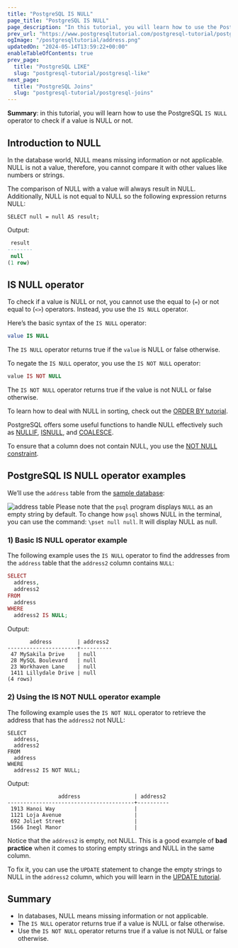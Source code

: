 ```yaml
---
title: "PostgreSQL IS NULL"
page_title: "PostgreSQL IS NULL"
page_description: "In this tutorial, you will learn how to use the PostgreSQL IS NULL operator to check if a value is NULL or not."
prev_url: "https://www.postgresqltutorial.com/postgresql-tutorial/postgresql-is-null/"
ogImage: "/postgresqltutorial/address.png"
updatedOn: "2024-05-14T13:59:22+00:00"
enableTableOfContents: true
prev_page: 
  title: "PostgreSQL LIKE"
  slug: "postgresql-tutorial/postgresql-like"
next_page: 
  title: "PostgreSQL Joins"
  slug: "postgresql-tutorial/postgresql-joins"
---
```





**Summary**: in this tutorial, you will learn how to use the PostgreSQL `IS NULL` operator to check if a value is NULL or not.


## Introduction to NULL

In the database world, NULL means missing information or not applicable. NULL is not a value, therefore, you cannot compare it with other values like numbers or strings.

The comparison of NULL with a value will always result in NULL. Additionally, NULL is not equal to NULL so the following expression returns NULL:


```phpsqlsql
SELECT null = null AS result;
```
Output:


```sql
 result
--------
 null
(1 row)
```

## IS NULL operator

To check if a value is NULL or not, you cannot use the equal to (`=`) or not equal to (`<>`) operators. Instead, you use the `IS NULL` operator.

Here’s the basic syntax of the `IS NULL` operator:


```sql
value IS NULL
```
The `IS NULL` operator returns true if the `value` is NULL or false otherwise.

To negate the `IS NULL` operator, you use the `IS NOT NULL` operator:


```php
value IS NOT NULL
```
The `IS NOT NULL` operator returns true if the value is not NULL or false otherwise.

To learn how to deal with NULL in sorting, check out the [ORDER BY tutorial](postgresql-order-by).

PostgreSQL offers some useful functions to handle NULL effectively such as [NULLIF](postgresql-nullif), [ISNULL](postgresql-isnull), and [COALESCE](postgresql-coalesce).

To ensure that a column does not contain NULL, you use the [NOT NULL constraint](postgresql-not-null-constraint).


## PostgreSQL IS NULL operator examples

We’ll use the `address` table from the [sample database](../postgresql-getting-started/postgresql-sample-database):


![address table](/postgresqltutorial/address.png)
Please note that the `psql` program displays `NULL` as an empty string by default. To change how `psql` shows NULL in the terminal, you can use the command: `\pset null null`. It will display NULL as null.


### 1\) Basic IS NULL operator example

The following example uses the `IS NULL` operator to find the addresses from the `address` table that the `address2` column contains `NULL`:


```php
SELECT 
  address, 
  address2 
FROM 
  address 
WHERE 
  address2 IS NULL;
```
Output:


```
       address        | address2
----------------------+----------
 47 MySakila Drive    | null
 28 MySQL Boulevard   | null
 23 Workhaven Lane    | null
 1411 Lillydale Drive | null
(4 rows)
```

### 2\) Using the IS NOT NULL operator example

The following example uses the `IS NOT NULL` operator to retrieve the address that has the `address2` not NULL:


```
SELECT 
  address, 
  address2 
FROM 
  address 
WHERE 
  address2 IS NOT NULL;
```
Output:


```
                address                 | address2
----------------------------------------+----------
 1913 Hanoi Way                         |
 1121 Loja Avenue                       |
 692 Joliet Street                      |
 1566 Inegl Manor                       |
```
Notice that the `address2` is empty, not NULL. This is a good example of **bad practice** when it comes to storing empty strings and NULL in the same column.

To fix it, you can use the `UPDATE` statement to change the empty strings to NULL in the `address2` column, which you will learn in the [UPDATE tutorial](postgresql-update).


## Summary

* In databases, NULL means missing information or not applicable.
* The `IS NULL` operator returns true if a value is NULL or false otherwise.
* Use the `IS NOT NULL` operator returns true if a value is not NULL or false otherwise.

